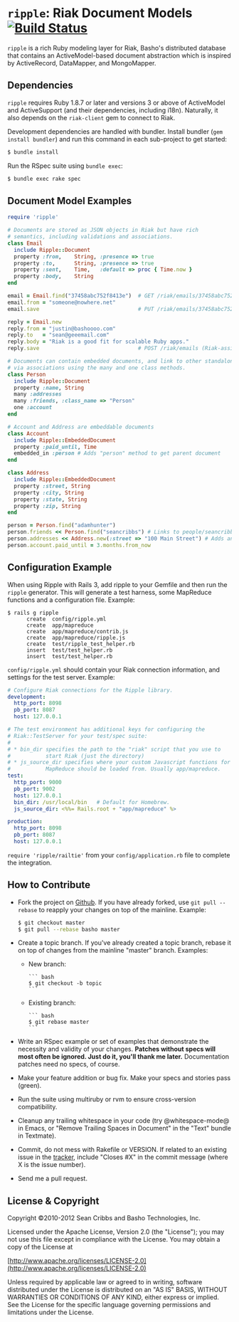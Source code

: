 # `ripple`: Riak Document Models [![Build Status](https://secure.travis-ci.org/basho-labs/ripple.png)](http://travis-ci.org/basho-labs/ripple)

`ripple` is a rich Ruby modeling layer for Riak, Basho's distributed
database that contains an ActiveModel-based document abstraction which
is inspired by ActiveRecord, DataMapper, and MongoMapper.

## Dependencies

`ripple` requires Ruby 1.8.7 or later and versions 3 or above of
ActiveModel and ActiveSupport (and their dependencies, including
i18n). Naturally, it also depends on the `riak-client` gem to connect
to Riak.

Development dependencies are handled with bundler. Install bundler
(`gem install bundler`) and run this command in each sub-project to
get started:

``` bash
$ bundle install
```

Run the RSpec suite using `bundle exec`:

``` bash
$ bundle exec rake spec
```

## Document Model Examples

``` ruby
require 'ripple'

# Documents are stored as JSON objects in Riak but have rich
# semantics, including validations and associations.
class Email
  include Ripple::Document
  property :from,    String, :presence => true
  property :to,      String, :presence => true
  property :sent,    Time,   :default => proc { Time.now }
  property :body,    String
end

email = Email.find("37458abc752f8413e")  # GET /riak/emails/37458abc752f8413e
email.from = "someone@nowhere.net"
email.save                               # PUT /riak/emails/37458abc752f8413e

reply = Email.new
reply.from = "justin@bashoooo.com"
reply.to   = "sean@geeemail.com"
reply.body = "Riak is a good fit for scalable Ruby apps."
reply.save                               # POST /riak/emails (Riak-assigned key)

# Documents can contain embedded documents, and link to other standalone documents 
# via associations using the many and one class methods.
class Person
  include Ripple::Document
  property :name, String
  many :addresses
  many :friends, :class_name => "Person"
  one :account
end

# Account and Address are embeddable documents
class Account
  include Ripple::EmbeddedDocument
  property :paid_until, Time
  embedded_in :person # Adds "person" method to get parent document
end

class Address
  include Ripple::EmbeddedDocument
  property :street, String
  property :city, String
  property :state, String
  property :zip, String
end

person = Person.find("adamhunter")
person.friends << Person.find("seancribbs") # Links to people/seancribbs with tag "friend"
person.addresses << Address.new(:street => "100 Main Street") # Adds an embedded address
person.account.paid_until = 3.months.from_now
```


## Configuration Example

When using Ripple with Rails 3, add ripple to your Gemfile and then run the `ripple` generator.  This will generate a test harness, some MapReduce functions and a configuration file. Example:

```
$ rails g ripple
      create  config/ripple.yml
      create  app/mapreduce
      create  app/mapreduce/contrib.js
      create  app/mapreduce/ripple.js
      create  test/ripple_test_helper.rb
      insert  test/test_helper.rb
      insert  test/test_helper.rb
```

`config/ripple.yml` should contain your Riak connection information, and settings for the test server. Example:

``` yaml
# Configure Riak connections for the Ripple library.
development:
  http_port: 8098
  pb_port: 8087
  host: 127.0.0.1

# The test environment has additional keys for configuring the
# Riak::TestServer for your test/spec suite:
#
# * bin_dir specifies the path to the "riak" script that you use to
#           start Riak (just the directory)
# * js_source_dir specifies where your custom Javascript functions for
#           MapReduce should be loaded from. Usually app/mapreduce.
test:
  http_port: 9000
  pb_port: 9002
  host: 127.0.0.1
  bin_dir: /usr/local/bin   # Default for Homebrew.
  js_source_dir: <%%= Rails.root + "app/mapreduce" %>

production:
  http_port: 8098
  pb_port: 8087
  host: 127.0.0.1
```

`require 'ripple/railtie'` from your `config/application.rb` file to complete the integration.


## How to Contribute

* Fork the project on [Github](http://github.com/basho/ripple).  If you have already forked, use `git pull --rebase` to reapply your changes on top of the mainline. Example:

    ``` bash
    $ git checkout master
    $ git pull --rebase basho master
    ```
* Create a topic branch. If you've already created a topic branch, rebase it on top of changes from the mainline "master" branch. Examples:
  * New branch:

        ``` bash
        $ git checkout -b topic
        ```
  * Existing branch:

        ``` bash
        $ git rebase master
        ```
* Write an RSpec example or set of examples that demonstrate the necessity and validity of your changes. **Patches without specs will most often be ignored. Just do it, you'll thank me later.** Documentation patches need no specs, of course.
* Make your feature addition or bug fix. Make your specs and stories pass (green).
* Run the suite using multiruby or rvm to ensure cross-version compatibility.
* Cleanup any trailing whitespace in your code (try @whitespace-mode@ in Emacs, or "Remove Trailing Spaces in Document" in the "Text" bundle in Textmate).
* Commit, do not mess with Rakefile or VERSION.  If related to an existing issue in the [tracker](http://github.com/basho/ripple/issues), include "Closes #X" in the commit message (where X is the issue number).
* Send me a pull request.

## License & Copyright

Copyright &copy;2010-2012 Sean Cribbs and Basho Technologies, Inc.

Licensed under the Apache License, Version 2.0 (the "License"); you may not use this file except in compliance with the License. You may obtain a copy of the License at

[http://www.apache.org/licenses/LICENSE-2.0](http://www.apache.org/licenses/LICENSE-2.0)

Unless required by applicable law or agreed to in writing, software distributed under the License is distributed on an "AS IS" BASIS, WITHOUT WARRANTIES OR CONDITIONS OF ANY KIND, either express or implied. See the License for the specific language governing permissions and limitations under the License.
